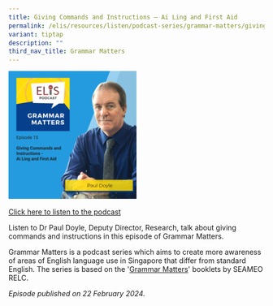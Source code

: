 ```yaml
---
title: Giving Commands and Instructions – Ai Ling and First Aid
permalink: /elis/resources/listen/podcast-series/grammar-matters/giving-commands-and-instructions/
variant: tiptap
description: ""
third_nav_title: Grammar Matters
---
```

<p></p>
<div class="isomer-image-wrapper">
<img style="width: 50%;" height="auto" width="100%" alt="" src="/images/68.png">
</div>
<p><a href="https://open.spotify.com/episode/0n61BZ23eQwMHAdOmF1zRN?si=97047d239eeb4c6d" rel="noopener noreferrer nofollow" target="_blank">Click here to listen to the podcast</a>
</p>
<p>Listen to Dr Paul Doyle, Deputy Director, Research, talk about giving
commands and instructions in this episode of Grammar Matters.</p>
<p>Grammar Matters is a podcast series which aims to create more awareness
of areas of English language use in Singapore that differ from standard
English. The series is based on the '<a href="https://www.relc.org.sg/facilities/resources/publications" rel="noopener noreferrer nofollow" target="_blank">Grammar Matters</a>'
booklets by SEAMEO RELC.</p>
<p><em>Episode published on 22 February 2024.</em>
</p>
<p></p>
<p></p>